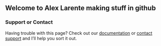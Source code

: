 ## Welcome to Alex Larente making stuff in github

### Support or Contact

Having trouble with this page? Check out our [documentation](https://help.github.com/categories/github-pages-basics/) or [contact support](https://www.larente.ca) and I’ll help you sort it out.
